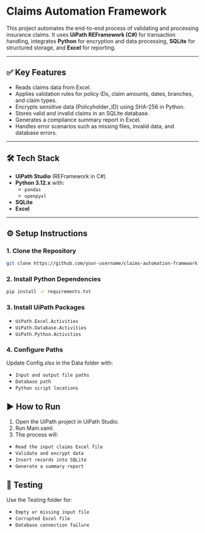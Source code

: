 # Claims Automation Framework

This project automates the end-to-end process of validating and processing insurance claims. It uses **UiPath REFramework (C#)** for transaction handling, integrates **Python** for encryption and data processing, **SQLite** for structured storage, and **Excel** for reporting.

---

## ✅ Key Features
- Reads claims data from Excel.
- Applies validation rules for policy IDs, claim amounts, dates, branches, and claim types.
- Encrypts sensitive data (Policyholder_ID) using SHA-256 in Python.
- Stores valid and invalid claims in an SQLite database.
- Generates a compliance summary report in Excel.
- Handles error scenarios such as missing files, invalid data, and database errors.

---

## 🛠 Tech Stack
- **UiPath Studio** (REFramework in C#)
- **Python 3.12.x** with:
  - `pandas`
  - `openpyxl`
- **SQLite**
- **Excel**

---

## ⚙️ Setup Instructions

### 1. Clone the Repository
```bash
git clone https://github.com/your-username/claims-automation-framework.git
```

### 2. Install Python Dependencies
```bash
pip install -r requirements.txt
````

### 3. Install UiPath Packages
- `UiPath.Excel.Activities`
- `UiPath.Database.Activities`
- `UiPath.Python.Activities`

### 4. Configure Paths
Update Config.xlsx in the Data folder with:
 - `Input and output file paths`
 - `Database path`
 - `Python script locations`


## ▶️ How to Run
1. Open the UiPath project in UiPath Studio.
2. Run Main.xaml.
3. The process will:
 - `Read the input claims Excel file`
 - `Validate and encrypt data`
 - `Insert records into SQLite`
 - `Generate a summary report`

## 🧪 Testing
Use the Testing folder for:
 - `Empty or missing input file`
 - `Corrupted Excel file`
 - `Database connection failure`
